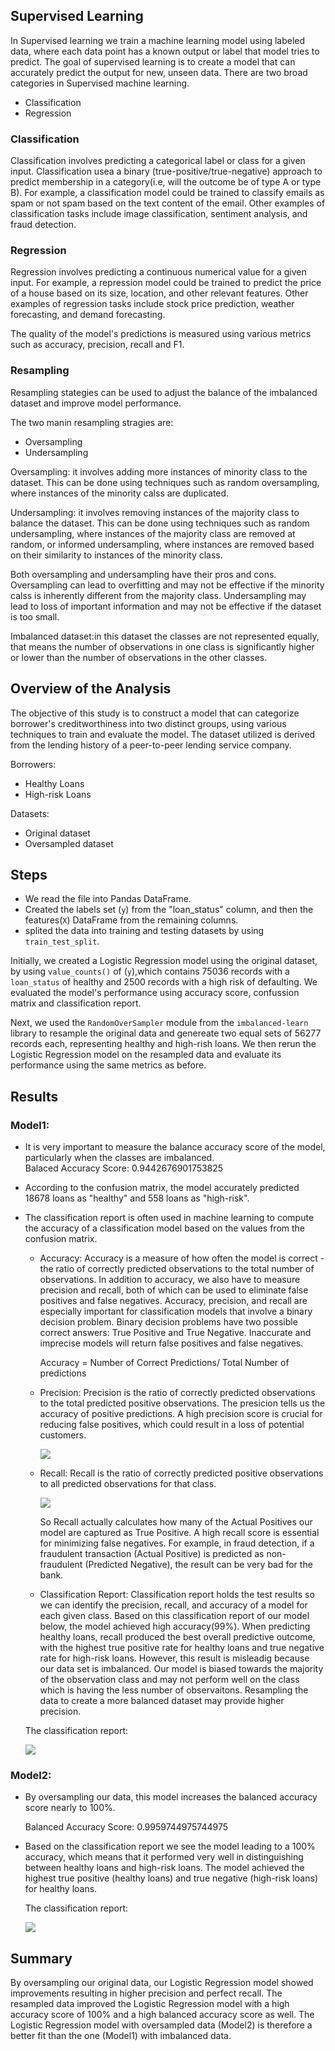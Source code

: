 ## Supervised Learning
In Supervised learning we train a machine learning model using labeled data, where each data point has a known output or label that model tries to predict. The goal of supervised learning is to create a model that can accurately predict the output for new, unseen data.
There are two broad categories in Supervised machine learning.
  - Classification
  - Regression

### Classification
Classification involves predicting a categorical label or class for a given input. Classification usea a binary (true-positive/true-negative) approach to predict membership in a category(i.e, will the outcome be of type A or type B). For example, a classification model could be trained to classify emails as spam or not spam based on the text content of the email. Other examples of classification tasks include image classification, sentiment analysis, and fraud detection.

### Regression
Regression involves predicting a continuous numerical value for a given input. For example, a repression model could be trained to predict the price of a house based on its size, location, and other relevant features. Other examples of regression tasks include stock price prediction, weather forecasting, and demand forecasting.

The quality of the model's predictions is measured using various metrics such as accuracy, precision, recall and F1.

### Resampling
Resampling stategies can be used to adjust the balance of the imbalanced dataset and improve model performance.

The two manin resampling stragies are:
  - Oversampling
  - Undersampling

Oversampling: it involves adding more instances of minority class to the dataset. This can be done using techniques such as random oversampling, where instances of the minority calss are duplicated. 

Undersampling: it involves removing instances of the majority class to balance the dataset. This can be done using techniques such as random undersampling, where instances of the majority class are removed at random, or informed undersampling, where instances are removed based on their similarity to instances of the minority class.

Both oversampling and undersampling have their pros and cons. Oversampling can lead to overfitting and may not be effective if the minority calss is inherently different from the majority class. Undersampling may lead to loss of important information and may not be effective if the dataset is too small.

Imbalanced dataset:in this dataset the classes are not represented equally, that means the number of observations in one class is significantly higher or lower than the number of observations in the other classes.

## Overview of the Analysis

The objective of this study is to construct a model that can categorize borrower's creditworthiness into two distinct groups, using various techniques to train and evaluate the model. The dataset utilized is derived from the lending history of a peer-to-peer lending service company.

Borrowers: 
  - Healthy Loans
  - High-risk Loans

Datasets: 
  - Original dataset
  - Oversampled dataset

## Steps
  - We read the file into Pandas DataFrame.
  - Created the labels set (`y`) from the "loan_status" column, and then the features(`X`) DataFrame from the remaining columns.
  - splited the data into training and testing datasets by using `train_test_split`.

Initially, we created a Logistic Regression model using the original dataset, by using `value_counts()` of (`y`),which contains 75036 records with a `loan_status` of healthy and 2500 records with a high risk of defaulting. We evaluated the model's performance using accuracy score, confussion matrix and classification report.

Next, we used the `RandomOverSampler` module from the `imbalanced-learn` library to resample the original data and genereate two equal sets of 56277 records each, representing healthy and high-rish loans. We then rerun the Logistic Regression model on the resampled data and evaluate its performance using the same metrics as before.

## Results

### Model1: 
  - It is very important to measure the balance accuracy score of the model, particularly when the classes are imbalanced.  
  Balaced Accuracy Score: 0.9442676901753825

  - According to the confusion matrix, the model accurately predicted 18678 loans as "healthy" and 558 loans as "high-risk".

  - The classification report is often used in machine learning to compute the accuracy of a classification model based on the values from the confusion matrix.

    - Accuracy: Accuracy is a measure of how often the model is correct - the ratio of correctly predicted observations to the total number of observations. In addition to accuracy, we also have to measure precision and recall, both of which can be used to eliminate false positives and false negatives. Accuracy, precision, and recall are especially important for classification models that involve a binary decision problem. Binary decision problems have two possible correct answers: True Positive and True Negative. Inaccurate and imprecise models will return false positives and false negatives.
     
      Accuracy = Number of Correct Predictions/ Total Number of predictions

    - Precision: Precision is the ratio of correctly predicted observations to the total predicted positive observations. The presicion tells us the accuracy of positive predictions. A high precision score is crucial for reducing false positives, which could result in a loss of potential customers. 

      ![](./Credit_Risk/Images/precision.png)

    - Recall: Recall is the ratio of correctly predicted positive observations to all predicted observations for that class. 

      ![](./Credit_Risk/Images/Recall.png)

      So Recall actually calculates how many of the Actual Positives our model are captured as True Positive. A high recall score is essential for minimizing false negatives. For example, in fraud detection, if a fraudulent transaction (Actual Positive) is predicted as non-fraudulent (Predicted Negative), the result can be very bad for the bank.
                  
    - Classification Report: Classification report holds the test results so we can identify the precision, recall, and accuracy of a model for each given class. 
    Based on this classification report of our model below, the model achieved high accuracy(99%). When predicting healthy loans, recall produced the best overall predictive outcome, with the highest true positive rate for healthy loans and true negative rate for high-risk loans. However, this result is misleadig because our data set is imbalanced. Our model is biased towards the majority of the observation class and may not perform well on the class which is having the less number of observaitons. Resampling the data to create a more balanced dataset may provide higher precision.

    The classification report:

    ![](./Credit_Risk/Images/cr1.png)

  

### Model2:

  - By oversampling our data, this model increases the balanced accuracy score nearly to 100%. 

    Balanced Accuracy Score: 0.9959744975744975

  - Based on the classification report we see the model leading to a 100% accuracy, which means that it performed very well in distinguishing between healthy loans and high-risk loans. The model achieved the highest true positive (healthy loans) and true negative (high-risk loans) for healthy loans. 

    The classification report:

    ![](./Credit_Risk/Images/cr2.png)

## Summary

By oversampling our original data, our Logistic Regression model showed improvements resulting in higher precision and perfect recall. The resampled data improved the Logistic Regression model with a high accuracy score of 100% and a high balanced accuracy score as well. The Logistic Regression model with oversampled data (Model2) is therefore a better fit than the one (Model1) with imbalanced data.





